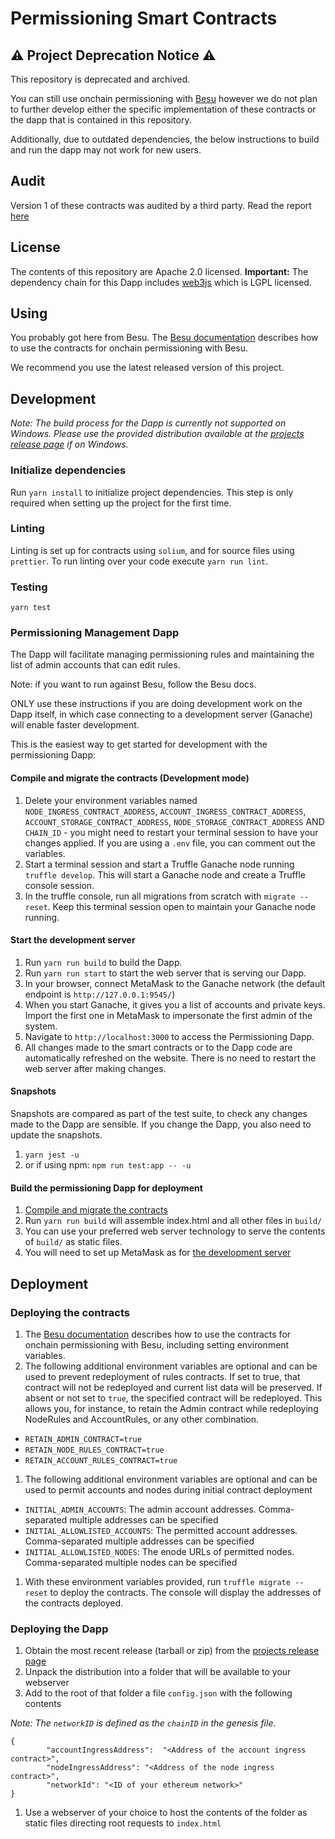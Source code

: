 # Permissioning Smart Contracts
## ⚠️ Project Deprecation Notice ⚠️

This repository is deprecated and archived. 

You can still use onchain permissioning with [Besu](https://besu.hyperledger.org/en/stable/Tutorials/Permissioning/Getting-Started-Onchain-Permissioning/) however we do not plan to further develop either the specific implementation of these contracts or the dapp that is contained in this repository. 

Additionally, due to outdated dependencies, the below instructions to build and run the dapp may not work for new users.

## Audit
Version 1 of these contracts was audited by a third party. Read the report [here](https://consensys.net/diligence/audits/2019/08/pegasys-permissioning/)

## License
The contents of this repository are Apache 2.0 licensed.
**Important:** The dependency chain for this Dapp includes [web3js](https://github.com/ethereum/web3.js/) which is LGPL licensed.

## Using
You probably got here from Besu.
The [Besu documentation](https://besu.hyperledger.org/en/stable/Tutorials/Permissioning/Getting-Started-Onchain-Permissioning/)
describes how to use the contracts for onchain permissioning with Besu.

We recommend you use the latest released version of this project.

## Development
_Note: The build process for the Dapp is currently not supported on Windows. Please use the provided distribution available at the [projects release page](https://github.com/PegaSysEng/permissioning-smart-contracts/releases/latest) if on Windows._

### Initialize dependencies ###
Run `yarn install` to initialize project dependencies. This step is only required when setting up the project
for the first time.

### Linting
Linting is set up for contracts using `solium`, and for source files using `prettier`. To run linting over your code execute `yarn run lint`.

### Testing
`yarn test`

### Permissioning Management Dapp

The Dapp will facilitate managing permissioning rules and maintaining the list of admin accounts that can edit rules.

Note: if you want to run against Besu, follow the Besu docs.

ONLY use these instructions if you are doing development work on the Dapp itself, in which case connecting to a development server (Ganache) will enable faster development.

This is the easiest way to get started for development with the permissioning Dapp:

#### Compile and migrate the contracts (Development mode) ####
1. Delete your environment variables named `NODE_INGRESS_CONTRACT_ADDRESS`, `ACCOUNT_INGRESS_CONTRACT_ADDRESS`, `ACCOUNT_STORAGE_CONTRACT_ADDRESS`, `NODE_STORAGE_CONTRACT_ADDRESS` AND
`CHAIN_ID` - you might need to restart your terminal session to have your changes applied. If you are using a `.env` file, you can comment out the variables.
1. Start a terminal session and start a Truffle Ganache node running `truffle develop`. This will start a Ganache node and create a Truffle console session.
1. In the truffle console, run all migrations from scratch with `migrate --reset`. Keep this terminal session open to maintain your Ganache node running.

#### Start the development server ####
1. Run `yarn run build` to build the Dapp.
1. Run `yarn run start` to start the web server that is serving our Dapp.
1. In your browser, connect MetaMask to the Ganache network (the default endpoint is `http://127.0.0.1:9545/`)
1. When you start Ganache, it gives you a list of accounts and private keys. Import the first one in MetaMask to impersonate the first admin of the system.
1. Navigate to `http://localhost:3000` to access the Permissioning Dapp.
1. All changes made to the smart contracts or to the Dapp code are automatically refreshed on the website. There is no need to restart the web server after making changes.

#### Snapshots ####
Snapshots are compared as part of the test suite, to check any changes made to the Dapp are sensible. If you change the Dapp, you also need to update the snapshots.
1. `yarn jest -u`
1. or if using npm: `npm run test:app -- -u`

#### Build the permissioning Dapp for deployment ####

1. [Compile and migrate the contracts](#compile-and-migrate-the-contracts)
1. Run `yarn run build` will assemble index.html and all other files in `build/`
1. You can use your preferred web server technology to serve the contents of `build/` as static files.
1. You will need to set up MetaMask as for [the development server](#start-the-development-server)

## Deployment

### Deploying the contracts
1. The [Besu documentation](https://besu.hyperledger.org/en/stable/Tutorials/Permissioning/Getting-Started-Onchain-Permissioning/)
   describes how to use the contracts for onchain permissioning with Besu, including setting environment variables.
1. The following additional environment variables are optional and can be used to prevent redeployment of rules contracts. If set to true, that contract will not be redeployed and current list data will be preserved. If absent or not set to `true`, the specified contract will be redeployed. This allows you, for instance, to retain the Admin contract while redeploying NodeRules and AccountRules, or any other combination.
  - `RETAIN_ADMIN_CONTRACT=true`
  - `RETAIN_NODE_RULES_CONTRACT=true`
  - `RETAIN_ACCOUNT_RULES_CONTRACT=true`
1. The following additional environment variables are optional and can be used to permit accounts and nodes during initial contract deployment
  - `INITIAL_ADMIN_ACCOUNTS`: The admin account addresses. Comma-separated multiple addresses can be specified
  - `INITIAL_ALLOWLISTED_ACCOUNTS`: The permitted account addresses. Comma-separated multiple addresses can be specified
  - `INITIAL_ALLOWLISTED_NODES`: The enode URLs of permitted nodes. Comma-separated multiple nodes can be specified
1. With these environment variables provided, run `truffle migrate --reset` to deploy the contracts. The console will display the addresses of the contracts deployed. 

### Deploying the Dapp
1. Obtain the most recent release (tarball or zip) from the [projects release page](https://github.com/ConsenSys/permissioning-smart-contracts/releases/latest)
1. Unpack the distribution into a folder that will be available to your webserver
1. Add to the root of that folder a file `config.json` with the following contents

_Note: The `networkID` is defined as the `chainID` in the genesis file._
```
{
        "accountIngressAddress":  "<Address of the account ingress contract>",
        "nodeIngressAddress": "<Address of the node ingress contract>",
        "networkId": "<ID of your ethereum network>"
}
```
1. Use a webserver of your choice to host the contents of the folder as static files directing root requests to `index.html`
